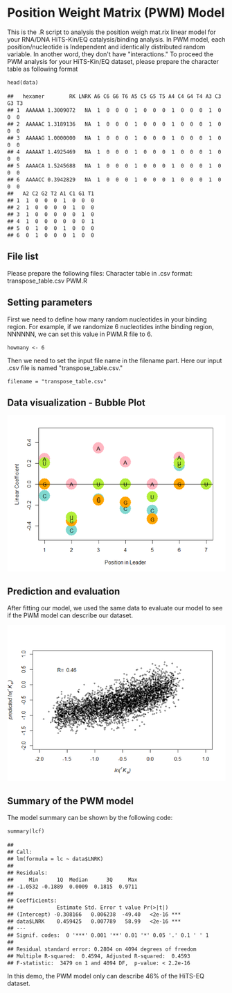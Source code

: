 Position Weight Matrix (PWM) Model
==================================

This is the .R script to analysis the position weigh mat.rix linear
model for your RNA/DNA HiTS-Kin/EQ catalysis/binding analysis. In PWM
model, each position/nucleotide is Independent and identically
distributed random variable. In another word, they don't have
"interactions." To proceed the PWM analysis for your HiTS-Kin/EQ
dataset, please prepare the character table as following format

    head(data)

    ##   hexamer        RK LNRK A6 C6 G6 T6 A5 C5 G5 T5 A4 C4 G4 T4 A3 C3 G3 T3
    ## 1  AAAAAA 1.3009072   NA  1  0  0  0  1  0  0  0  1  0  0  0  1  0  0  0
    ## 2  AAAAAC 1.3189136   NA  1  0  0  0  1  0  0  0  1  0  0  0  1  0  0  0
    ## 3  AAAAAG 1.0000000   NA  1  0  0  0  1  0  0  0  1  0  0  0  1  0  0  0
    ## 4  AAAAAT 1.4925469   NA  1  0  0  0  1  0  0  0  1  0  0  0  1  0  0  0
    ## 5  AAAACA 1.5245688   NA  1  0  0  0  1  0  0  0  1  0  0  0  1  0  0  0
    ## 6  AAAACC 0.3942829   NA  1  0  0  0  1  0  0  0  1  0  0  0  1  0  0  0
    ##   A2 C2 G2 T2 A1 C1 G1 T1
    ## 1  1  0  0  0  1  0  0  0
    ## 2  1  0  0  0  0  1  0  0
    ## 3  1  0  0  0  0  0  1  0
    ## 4  1  0  0  0  0  0  0  1
    ## 5  0  1  0  0  1  0  0  0
    ## 6  0  1  0  0  0  1  0  0

File list
---------

Please prepare the following files: Character table in .csv format:
transpose\_table.csv PWM.R

Setting parameters
------------------

First we need to define how many random nucleotides in your binding
region. For example, if we randomize 6 nucleotides inthe binding region,
NNNNNN, we can set this value in PWM.R file to 6.

    howmany <- 6

Then we need to set the input file name in the filename part. Here our
input .csv file is named "transpose\_table.csv."

    filename = "transpose_table.csv"

Data visualization - Bubble Plot
--------------------------------

![](prepare_files/figure-markdown_strict/unnamed-chunk-5-1.png)

Prediction and evaluation
-------------------------

After fitting our model, we used the same data to evaluate our model to
see if the PWM model can describe our dataset.

![](prepare_files/figure-markdown_strict/unnamed-chunk-6-1.png)

Summary of the PWM model
------------------------

The model summary can be shown by the following code:

    summary(lcf)

    ## 
    ## Call:
    ## lm(formula = lc ~ data$LNRK)
    ## 
    ## Residuals:
    ##     Min      1Q  Median      3Q     Max 
    ## -1.0532 -0.1889  0.0009  0.1815  0.9711 
    ## 
    ## Coefficients:
    ##              Estimate Std. Error t value Pr(>|t|)    
    ## (Intercept) -0.308166   0.006238  -49.40   <2e-16 ***
    ## data$LNRK    0.459425   0.007789   58.99   <2e-16 ***
    ## ---
    ## Signif. codes:  0 '***' 0.001 '**' 0.01 '*' 0.05 '.' 0.1 ' ' 1
    ## 
    ## Residual standard error: 0.2804 on 4094 degrees of freedom
    ## Multiple R-squared:  0.4594, Adjusted R-squared:  0.4593 
    ## F-statistic:  3479 on 1 and 4094 DF,  p-value: < 2.2e-16

In this demo, the PWM model only can describe 46% of the HiTS-EQ
dataset.
